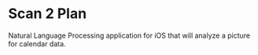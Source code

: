 # Scan 2 Plan

Natural Language Processing application for iOS that will analyze a picture for calendar data.
